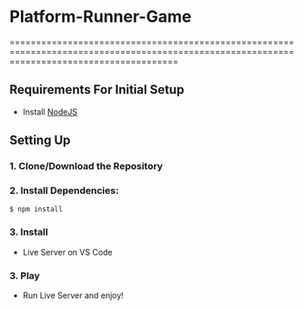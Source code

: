 # Platform-Runner-Game
============================================================================================================================================
## Requirements For Initial Setup
- Install [NodeJS](https://nodejs.org/en/)

## Setting Up
### 1. Clone/Download the Repository

### 2. Install Dependencies:
`$ npm install`

### 3. Install
- Live Server on VS Code

### 3. Play
- Run Live Server and enjoy!
